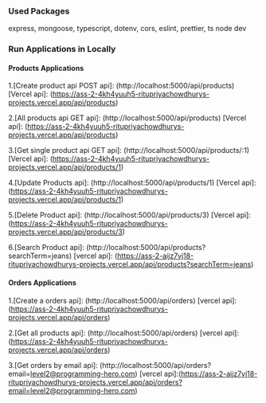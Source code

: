 ### Used Packages
express, mongoose, typescript, dotenv, cors, eslint, prettier, ts node dev

### Run Applications in Locally
#### Products Applications
1.[Create product api POST api]: (http://localhost:5000/api/products)
[Vercel api]: (https://ass-2-4kh4yuuh5-ritupriyachowdhurys-projects.vercel.app/api/products)

2.[All products api GET api]: (http://localhost:5000/api/products)
[Vercel api]: (https://ass-2-4kh4yuuh5-ritupriyachowdhurys-projects.vercel.app/api/products)


3.[Get single product api  GET api]: (http://localhost:5000/api/products/:1)
[Vercel api]: (https://ass-2-4kh4yuuh5-ritupriyachowdhurys-projects.vercel.app/api/products/1)


4.[Update Products api]: (http://localhost:5000/api/products/1)
[Vercel api]: (https://ass-2-4kh4yuuh5-ritupriyachowdhurys-projects.vercel.app/api/products/1)


5.[Delete Product api]: (http://localhost:5000/api/products/3)
[Vercel api]: (https://ass-2-4kh4yuuh5-ritupriyachowdhurys-projects.vercel.app/api/products/3)


6.[Search Product api]: (http://localhost:5000/api/products?searchTerm=jeans)
[vercel api]: (https://ass-2-aijz7vj18-ritupriyachowdhurys-projects.vercel.app/api/products?searchTerm=jeans)






#### Orders Applications

1.[Create a orders api]: (http://localhost:5000/api/orders)
[vercel api]: (https://ass-2-4kh4yuuh5-ritupriyachowdhurys-projects.vercel.app/api/orders)

2.[Get all products api]: (http://localhost:5000/api/orders)
[vercel api]: (https://ass-2-4kh4yuuh5-ritupriyachowdhurys-projects.vercel.app/api/orders)


3.[Get orders by email api]: (http://localhost:5000/api/orders?email=level2@programming-hero.com)
[vercel api]:(https://ass-2-aijz7vj18-ritupriyachowdhurys-projects.vercel.app/api/orders?email=level2@programming-hero.com)

